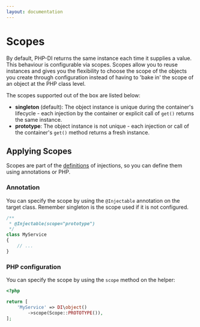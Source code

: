 ```yaml
---
layout: documentation
---
```


# Scopes

By default, PHP-DI returns the same instance each time it supplies a value. This behaviour is configurable via scopes.
Scopes allow you to reuse instances and gives you the flexibility to choose the scope of the objects you create through configuration instead of having to 'bake in' the scope of an object at the PHP class level.

The scopes supported out of the box are listed below:

- **singleton** (default): The object instance is unique during the container's lifecycle - each injection by the container or explicit call of `get()` returns the same instance.
- **prototype**: The object instance is not unique - each injection or call of the container's `get()` method returns a fresh instance.

## Applying Scopes

Scopes are part of the [definitions](definition.md) of injections, so you can define them using annotations or PHP.

### Annotation

You can specify the scope by using the `@Injectable` annotation on the target class.
Remember singleton is the scope used if it is not configured.

```php
/**
 * @Injectable(scope="prototype")
 */
class MyService
{
    // ...
}
```

### PHP configuration

You can specify the scope by using the `scope` method on the helper:

```php
<?php

return [
    'MyService' => DI\object()
        ->scope(Scope::PROTOTYPE()),
];
```

